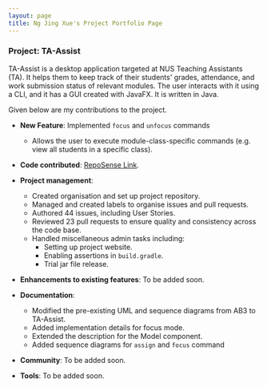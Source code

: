 ```yaml
---
layout: page
title: Ng Jing Xue's Project Portfolio Page
---
```


### Project: TA-Assist

TA-Assist is a desktop application targeted at NUS Teaching Assistants (TA). It helps them to keep track of their students' grades, attendance, and work submission status of relevant modules.
The user interacts with it using a CLI, and it has a GUI created with JavaFX. It is written in Java.

Given below are my contributions to the project.

* **New Feature**: Implemented `focus` and `unfocus` commands
  * Allows the user to execute module-class-specific commands (e.g. view all students in a specific class).

* **Code contributed**: [RepoSense Link](https://nus-cs2103-ay2223s1.github.io/tp-dashboard/?search=njxue&breakdown=true).

* **Project management**:
  * Created organisation and set up project repository.
  * Managed and created labels to organise issues and pull requests.
  * Authored 44 issues, including User Stories.
  * Reviewed 23 pull requests to ensure quality and consistency across the code base.
  * Handled miscellaneous admin tasks including:
    * Setting up project website.
    * Enabling assertions in `build.gradle`.
    * Trial jar file release.

* **Enhancements to existing features**: To be added soon.

* **Documentation**:
  * Modified the pre-existing UML and sequence diagrams from AB3 to TA-Assist.
  * Added implementation details for focus mode.
  * Extended the description for the Model component.
  * Added sequence diagrams for `assign` and `focus` command

* **Community**: To be added soon.

* **Tools**: To be added soon.
